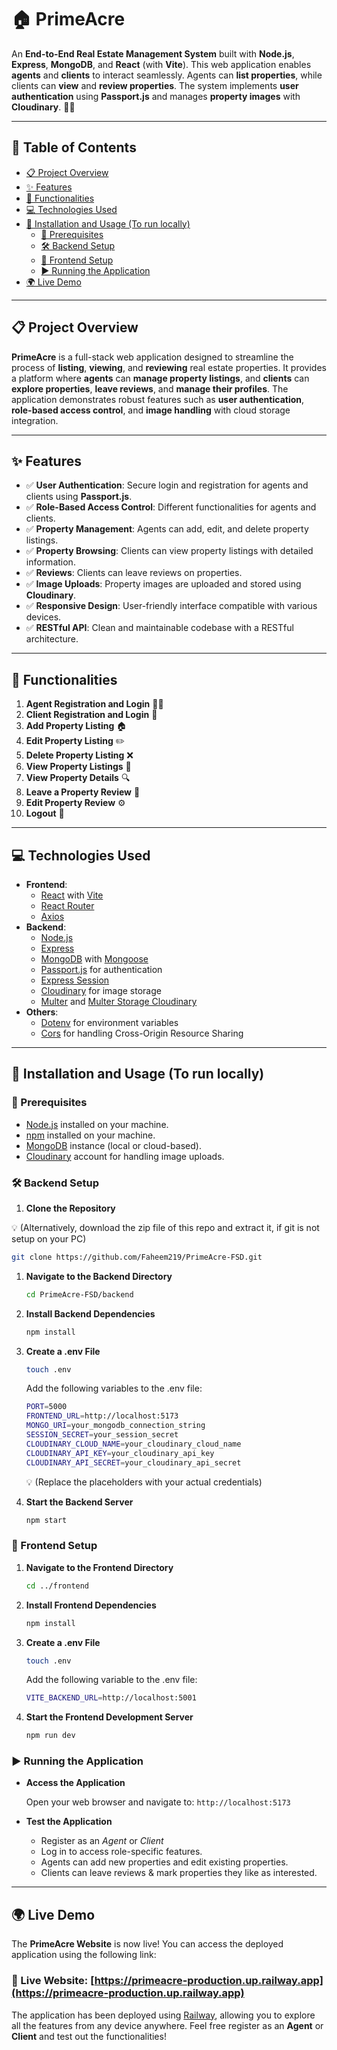 # 🏠 PrimeAcre

An **End-to-End Real Estate Management System** built with **Node.js**, **Express**, **MongoDB**, and **React** (with **Vite**). This web application enables **agents** and **clients** to interact seamlessly. Agents can **list properties**, while clients can **view** and **review properties**. The system implements **user authentication** using **Passport.js** and manages **property images** with **Cloudinary**. 🏡💼

---

## 📖 Table of Contents

- [📋 Project Overview](#-project-overview)
- [✨ Features](#-features)
- [🔧 Functionalities](#-functionalities)
- [💻 Technologies Used](#-technologies-used)
- [🚀 Installation and Usage (To run locally)](#-installation-and-usage-to-run-locally)
  - [🔑 Prerequisites](#-prerequisites)
  - [🛠️ Backend Setup](#%EF%B8%8F-backend-setup)
  - [🎨 Frontend Setup](#-frontend-setup)
  - [▶️ Running the Application](#️-running-the-application)
- [🌍 Live Demo](#-live-demo)

---

## 📋 Project Overview

**PrimeAcre** is a full-stack web application designed to streamline the process of **listing**, **viewing**, and **reviewing** real estate properties. It provides a platform where **agents** can **manage property listings**, and **clients** can **explore properties**, **leave reviews**, and **manage their profiles**. The application demonstrates robust features such as **user authentication**, **role-based access control**, and **image handling** with cloud storage integration.

---

## ✨ Features

- ✅ **User Authentication**: Secure login and registration for agents and clients using **Passport.js**.
- ✅ **Role-Based Access Control**: Different functionalities for agents and clients.
- ✅ **Property Management**: Agents can add, edit, and delete property listings.
- ✅ **Property Browsing**: Clients can view property listings with detailed information.
- ✅ **Reviews**: Clients can leave reviews on properties.
- ✅ **Image Uploads**: Property images are uploaded and stored using **Cloudinary**.
- ✅ **Responsive Design**: User-friendly interface compatible with various devices.
- ✅ **RESTful API**: Clean and maintainable codebase with a RESTful architecture.

---

## 🔧 Functionalities

1. **Agent Registration and Login** 👩‍💼
2. **Client Registration and Login** 👤
3. **Add Property Listing** 🏠
4. **Edit Property Listing** ✏️
5. **Delete Property Listing** ❌
6. **View Property Listings** 📄
7. **View Property Details** 🔍
8. **Leave a Property Review** 📝
9. **Edit Property Review** ⚙️
10. **Logout** 🚪

---

## 💻 Technologies Used

- **Frontend**:
  - [React](https://reactjs.org/) with [Vite](https://vitejs.dev/)
  - [React Router](https://reactrouter.com/)
  - [Axios](https://axios-http.com/)
- **Backend**:
  - [Node.js](https://nodejs.org/)
  - [Express](https://expressjs.com/)
  - [MongoDB](https://www.mongodb.com/) with [Mongoose](https://mongoosejs.com/)
  - [Passport.js](http://www.passportjs.org/) for authentication
  - [Express Session](https://www.npmjs.com/package/express-session)
  - [Cloudinary](https://cloudinary.com/) for image storage
  - [Multer](https://github.com/expressjs/multer) and [Multer Storage Cloudinary](https://www.npmjs.com/package/multer-storage-cloudinary)
- **Others**:
  - [Dotenv](https://www.npmjs.com/package/dotenv) for environment variables
  - [Cors](https://www.npmjs.com/package/cors) for handling Cross-Origin Resource Sharing

---

## 🚀 Installation and Usage (To run locally)

### 🔑 Prerequisites

- [Node.js](https://nodejs.org/) installed on your machine.
- [npm](https://www.npmjs.com) installed on your machine.
- [MongoDB](https://www.mongodb.com/) instance (local or cloud-based).
- [Cloudinary](https://cloudinary.com/) account for handling image uploads.

### 🛠️ Backend Setup

1. **Clone the Repository**

  💡 (Alternatively, download the zip file of this repo and extract it, if git is not setup on your PC) 

   ```bash
   git clone https://github.com/Faheem219/PrimeAcre-FSD.git
   ```

1. **Navigate to the Backend Directory**

    ```bash
    cd PrimeAcre-FSD/backend
    ```

2. **Install Backend Dependencies**

    ```bash
    npm install
    ```

3. **Create a .env File**

    ```bash
    touch .env
    ```

    Add the following variables to the .env file:

    ```bash
    PORT=5000
    FRONTEND_URL=http://localhost:5173
    MONGO_URI=your_mongodb_connection_string
    SESSION_SECRET=your_session_secret
    CLOUDINARY_CLOUD_NAME=your_cloudinary_cloud_name
    CLOUDINARY_API_KEY=your_cloudinary_api_key
    CLOUDINARY_API_SECRET=your_cloudinary_api_secret
    ```
    💡 (Replace the placeholders with your actual credentials)

4. **Start the Backend Server**

    ```bash
    npm start
    ```

### 🎨 Frontend Setup

1. **Navigate to the Frontend Directory**

    ```bash
    cd ../frontend
    ```

2. **Install Frontend Dependencies**

    ```bash
    npm install
    ```

3. **Create a .env File**

    ```bash
    touch .env
    ```

    Add the following variable to the .env file:

    ```bash
    VITE_BACKEND_URL=http://localhost:5001
    ```

4. **Start the Frontend Development Server**

    ```bash
    npm run dev
    ```

### ▶️ Running the Application

- **Access the Application**

    Open your web browser and navigate to:
    `http://localhost:5173`

- **Test the Application**
    - Register as an *Agent* or *Client*
    - Log in to access role-specific features.
    - Agents can add new properties and edit existing properties.
    - Clients can leave reviews & mark properties they like as interested.

---

## 🌍 Live Demo

The **PrimeAcre Website** is now live! You can access the deployed application using the following link:

### 🔗 Live Website: [https://primeacre-production.up.railway.app](https://primeacre-production.up.railway.app)

The application has been deployed using [Railway](https://railway.app), allowing you to explore all the features from any device anywhere. Feel free register as an **Agent** or **Client** and test out the functionalities!

